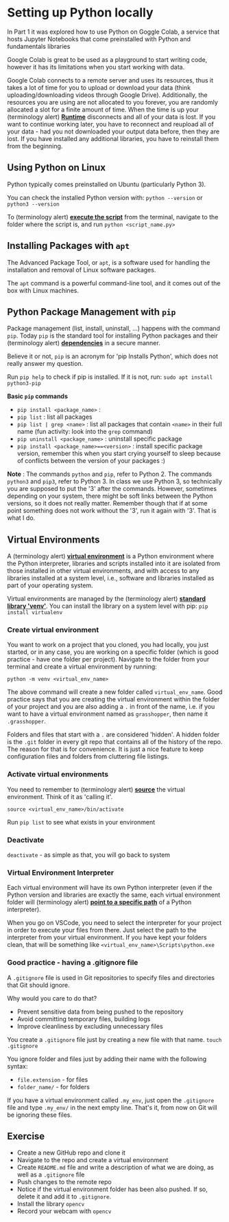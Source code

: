 # Setting up Python locally

In Part 1 it was explored how to use Python on Goggle Colab, a service that hosts Jupyter Notebooks that come preinstalled with Python and fundamentals libraries

Google Colab is great to be used as a playground to start writing code, however it has its limitations when you start working with data.

Google Colab connects to a remote server and uses its resources, thus it takes a lot of time for you to upload or download your data (think uploading/downloading videos through Google Drive). Additionally, the resources you are using are not allocated to you forever, you are randomly allocated a slot for a finite amount of time. When the time is up your (terminology alert) [**Runtime**](VOCABULARY.md#runtime) disconnects and all of your data is lost. If you want to continue working later, you have to reconnect and reupload all of your data - had you not downloaded your output data before, then they are lost. If you have installed any additional libraries, you have to reinstall them from the beginning.

## Using Python on Linux

Python typically comes preinstalled on Ubuntu (particularly Python 3).

You can check the installed Python version with:
`python --version`
or
`python3 --version`

To (terminology alert) [**execute the script**](VOCABULARY.md#execute) from the terminal, navigate to the folder where the script is, and run `python <script_name.py>`

## Installing Packages with `apt`

The Advanced Package Tool, or `apt`, is a software used for handling the installation and removal of Linux software packages.

The `apt` command is a powerful command-line tool, and it comes out of the box with Linux machines.

## Python Package Management with `pip`

Package management (list, install, uninstall, ...) happens with the command `pip`. Today `pip` is the standard tool for installing Python packages and their (terminology alert) [**dependencies**](VOCABULARY.md#dependencies) in a secure manner.

Believe it or not, `pip` is an acronym for 'pip Installs Python', which does not really answer my question.

Run `pip help` to check if pip is installed. If it is not, run:
`sudo apt install python3-pip` 

**Basic `pip` commands**
* `pip install <package_name>` : 
* `pip list` : list all packages
* `pip list | grep <name>` : list all packages that contain `<name>` in their full name (fun activity: look into the `grep` command)
* `pip uninstall <package_name>` : uninstall specific package 
* `pip install <package_name>==<version>` : install specific package version, remember this when you start crying yourself to sleep because of conflicts between the version of your packages :)

**Note** : The commands `python` and `pip`, refer to Python 2. The commands `python3` and `pip3`, refer to Python 3. In class we use Python 3, so technically you are supposed to put the '3' after the commands. However, sometimes depending on your system, there might be soft links between the Python versions, so it does not really matter. Remember though that if at some point something does not work without the '3', run it again with '3'. That is what I do.

## Virtual Environments

A (terminology alert) [**virtual environment**](VOCABULARY.md#virtualenvironments) is a Python environment where the Python interpreter, libraries and scripts installed into it are isolated from those installed in other virtual environments, and with access to any libraries installed at a system level, i.e., software and libraries installed as part of your operating system.

Virtual environments are managed by the (terminology alert) [**standard library 'venv'**](VOCABULARY.md#venv). You can install the library on a system level with pip: `pip install virtualenv`

### Create virtual environment
You want to work on a project that you cloned, you had locally, you just started, or in any case, you are working on a specific folder (which is good practice - have one folder per project). Navigate to the folder from your terminal and create a virtual environment by running:

`python -m venv <virtual_env_name>`

The above command will create a new folder called `virtual_env_name`. Good practice says that you are creating the virtual environment within the folder of your project and you are also adding a `.` in front of the name, i.e. if you want to have a virtual environment named as `grasshopper`, then name it `.grasshopper`. 

Folders and files that start with a `.` are considered 'hidden'. A hidden folder is the `.git` folder in every git repo that contains all of the history of the repo. The reason for that is for convenience. It is just a nice feature to keep configuration files and folders from cluttering file listings. 

### Activate virtual environments

You need to remember to (terminology alert) [**source**](VOCABULARY.md#source) the virtual environment. Think of it as 'calling it'.

`source <virtual_env_name>/bin/activate`

Run `pip list` to see what exists in your environment

### Deactivate

`deactivate` - as simple as that, you will go back to system

### Virtual Environment Interpreter

Each virtual environment will have its own Python interpreter (even if the Python version and libraries are exactly the same, each virtual environment folder will (terminology alert) [**point to a specific path**](VOCABULARY.md#point-to-a-specific-path) of a Python interpreter).

When you go on VSCode, you need to select the interpreter for your project in order to execute your files from there. Just select the path to the interpreter from your virtual environment. If you have kept your folders clean, that will be something like `<virtual_env_name>\Scripts\python.exe`

### Good practice - having a .gitignore file

A `.gitignore` file is used in Git repositories to specify files and directories that Git should ignore. 

Why would you care to do that?
* Prevent sensitive data from being pushed to the repository
* Avoid committing temporary files, building logs
* Improve cleanliness by excluding unnecessary files

You create a `.gitignore` file just by creating a new file with that name.
`touch .gitignore` 

You ignore folder and files just by adding their name with the following syntax:
* `file.extension` - for files
* `folder_name/` - for folders

If you have a virtual environment called `.my_env`, just open the `.gitignore` file and type `.my_env/` in the next empty line. That's it, from now on Git will be ignoring these files.

## Exercise

* Create a new GitHub repo and clone it
* Navigate to the repo and create a virtual environment
* Create `README.md` file and write a description of what we are doing, as well as a `.gitignore` file
* Push changes to the remote repo
* Notice if the virtual environment folder has been also pushed. If so, delete it and add it to `.gitignore`.
* Install the library `opencv`
* Record your webcam with `opencv`
